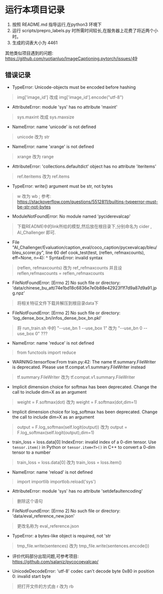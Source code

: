 # 运行本项目记录

1. 按照 README.md 指导运行,在python3 环境下
2. 运行 scripts/prepro_labels.py 时所需时间较长,在服务器上花费了将近两个小时。
3. 生成的词表大小为 4461


其他类似项目遇到的问题: https://github.com/ruotianluo/ImageCaptioning.pytorch/issues/49


## 错误记录

* TypeError: Unicode-objects must be encoded before hashing
> img['image_id'] 改成 img['image_id'].encode("utf-8")

* AttributeError: module 'sys' has no attribute 'maxint'
> sys.maxint 改成 sys.maxsize

* NameError: name 'unicode' is not defined
> unicode 改为 str 

* NameError: name 'xrange' is not defined
> xrange 改为 range

* AttributeError: 'collections.defaultdict' object has no attribute 'iteritems'
> ref.iteritems 改为 ref.items

* TypeError: write() argument must be str, not bytes
> w 改为 wb ; 参考: https://stackoverflow.com/questions/5512811/builtins-typeerror-must-be-str-not-bytes

* ModuleNotFoundError: No module named 'pyciderevalcap'
> 下载README中的link所给的模型,然后放在根目录下,分别命名为 cider , AI_Challenger 即可.

* File "AI_Challenger/Evaluation/caption_eval/coco_caption/pycxevalcap/bleu/bleu_scorer.py", line 60
    def cook_test(test, (reflen, refmaxcounts), eff=None, n=4):
                        ^
SyntaxError: invalid syntax

> (reflen, refmaxcounts)  改为 ref_refmaxcounts 并且设 reflen,refmaxcounts = reflen_refmaxcounts

* FileNotFoundError: [Errno 2] No such file or directory: 'data/chinese_bu_att/74e1bd18c6836e7e0b88e42923f1f7d9a87d9a91.jpg.npz'

> 将相关特征文件下载并解压到根目录data下

* FileNotFoundError: [Errno 2] No such file or directory: 'log_dense_box_bn/infos_dense_box_bn.pkl'

> 将 run_train.sh 中的 "--use_bn 1 --use_box 1" 改为  "--use_bn 0 --use_box 0"  ???

* NameError: name 'reduce' is not defined

> from functools import reduce

* WARNING:tensorflow:From train.py:42: The name tf.summary.FileWriter is deprecated. Please use tf.compat.v1.summary.FileWriter instead

> tf.summary.FileWriter 改为 tf.compat.v1.summary.FileWriter

* Implicit dimension choice for softmax has been deprecated. Change the call to include dim=X as an argument
> weight = F.softmax(dot) 改为 weight = F.softmax(dot,dim=1)

* Implicit dimension choice for log_softmax has been deprecated. Change the call to include dim=X as an argument
> output = F.log_softmax(self.logit(output)) 改为  output = F.log_softmax(self.logit(output),dim=1)

* train_loss = loss.data[0]
IndexError: invalid index of a 0-dim tensor. Use `tensor.item()` in Python or `tensor.item<T>()` in C++ to convert a 0-dim tensor to a number

> train_loss = loss.data[0] 改为 train_loss = loss.item()

* NameError: name 'reload' is not defined
> import importlib  importlob.reload('sys')

* AttributeError: module 'sys' has no attribute 'setdefaultencoding'
> 删除这个语句

* FileNotFoundError: [Errno 2] No such file or directory: 'data/eval_reference_new.json'
> 更改名称为 eval_reference.json

* TypeError: a bytes-like object is required, not 'str
> tmp_file.write(sentences) 改为 tmp_file.write(sentences.encode())

* 评价代码部分出现问题,可参考项目: https://github.com/salaniz/pycocoevalcap/

* UnicodeDecodeError: 'utf-8' codec can't decode byte 0x80 in position 0: invalid start byte
> 把打开文件的方式由  r 改为  rb